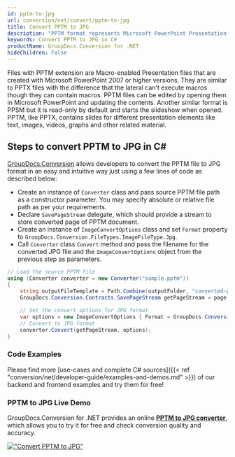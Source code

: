 ```yaml
---
id: pptm-to-jpg
url: conversion/net/convert/pptm-to-jpg
title: Convert PPTM to JPG
description: "PPTM format represents Microsoft PowerPoint Presentation with .pptm extension. Learn how to convert PPTM to JPG file programmatically in C# language using GroupDocs.Conversion for .NET library."
keywords: Convert PPTM to JPG in C#
productName: GroupDocs.Conversion for .NET
hideChildren: False
---
```


Files with PPTM extension are Macro-enabled Presentation files that are created with Microsoft PowerPoint 2007 or higher versions. They are similar to PPTX files with the difference that the lateral can't execute macros though they can contain macros. PPTM files can be edited by opening them in Microsoft PowerPoint and updating the contents. Another similar format is PPSM but it is read-only by default and starts the slideshow when opened. PPTM, like PPTX, contains slides for different presentation elements like text, images, videos, graphs and other related material.

## Steps to convert PPTM to JPG in C#

[GroupDocs.Conversion](https://products.groupdocs.com/conversion/net) allows developers to convert the PPTM file to JPG format in an easy and intuitive way just using a few lines of code as described below:

* Create an instance of `Converter` class and pass source PPTM file path as a constructor parameter. You may specify absolute or relative file path as per your requirements. 
* Declare `SavePageStream` delegate, which should provide a stream to store converted page of PPTM document.
* Create an instance of `ImageConvertOptions` class and set `Format` property to `GroupDocs.Conversion.FileTypes.ImageFileType.Jpg`.
* Call `Converter` class `Convert` method and pass the filename for the converted JPG file and the `ImageConvertOptions` object from the previous step as parameters.

```csharp
// Load the source PPTM file
using (Converter converter = new Converter("sample.pptm"))
{
    string outputFileTemplate = Path.Combine(outputFolder, "converted-page-{0}.jpg");
    GroupDocs.Conversion.Contracts.SavePageStream getPageStream = page => new FileStream(string.Format(outputFileTemplate, page), FileMode.Create);

    // Set the convert options for JPG format
    var options = new ImageConvertOptions { Format = GroupDocs.Conversion.FileTypes.ImageFileType.Jpg };   
    // Convert to JPG format
    converter.Convert(getPageStream, options);
}
```

### Code Examples

Please find more [use-cases and complete C# sources]({{< ref "conversion/net/developer-guide/examples-and-demos.md" >}}) of our backend and frontend examples and try them for free!

### PPTM to JPG Live Demo

GroupDocs.Conversion for .NET provides an online [**PPTM to JPG converter**](https://products.groupdocs.app/conversion/pptm-to-jpg), which allows you to try it for free and check conversion quality and accuracy.

[!["Convert PPTM to JPG"](conversion/net/images/convert-to-jpg/convert-pptm-to-jpg.png)](https://products.groupdocs.app/conversion/pptm-to-jpg)